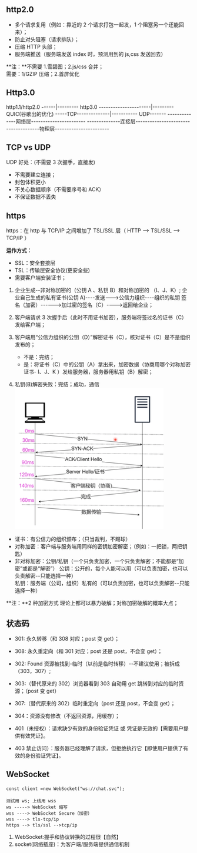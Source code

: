 ## http2.0

- 多个请求复用（例如：靠近的 2 个请求打包一起发，1 个阻塞另一个还能回来）；
- 防止对头阻塞（请求排队）；
- 压缩 HTTP 头部；
- 服务端推送（服务端发送 index 时，预测用到的 js,css 发送回去）

**注：**不需要 1.雪碧图；2.js/css 合并；  
需要：1/GZIP 压缩；2.首屏优化

## Http3.0

http1.1/http2.0 ------|--------- http3.0
----------------------|--------- QUIC(谷歌出的优化)
-----TCP--------------|----------- UDP-------
--------------网络层-----------------------
--------------连接层-----------------------
--------------物理层-----------------------

## TCP vs UDP

UDP 好处：(不需要 3 次握手，直接发)

- 不需要建立连接；
- 封包体积更小
- 不关心数据顺序（不需要序号和 ACK）
- 不保证数据不丢失

## https

https：在 http 与 TCP/IP 之间增加了 TSL/SSL 层（ HTTP --> TSL/SSL --> TCP/IP ）

**运作方式：**

- SSL：安全套接层
- TSL：传输层安全协议(更安全些)
- 需要客户端安装证书；

1. 企业生成--非对称加密的（公钥 A 、私钥 B）和对称加密的 （I、J、K）;
   企业自己生成的私有证书(公钥 A)----发送--->公信力组织----组织的私钥 签名（加密）------>加过密的签名（C）---->返回给企业；

2. 客户端请求 3 次握手后（此时不用证书加密），服务端将签过名的证书（C）发给客户端；
3. 客户端用“公信力组织的公钥（D）”解密证书（C），核对证书（C）是不是组织发布的；
   - 不是：完结；
   - 是：将证书（C）中的公钥（A）拿出来，加密数据（协商用哪个对称加密证书- I、J、K ）发给服务器，服务器用私钥（B）解密；
4. 私钥(B)解密失败：完结；成功，通信
   ![HTTPS流程](./img/httpSProcess.png)

- 证书：有公信力的组织颁布；（只当裁判，不踢球）
- 对称加密：客户端与服务端用同样的密钥加密解密；（例如：一把锁，两把钥匙）
- 非对称加密：公钥/私钥（一个只负责加密，一个只负责解密；不能都是“加密”或都是“解密”）
  公钥：公开的，每个人能可以用（可以负责加密，也可以负责解密--只能选择一种）  
  私钥：服务端（公司，组织）私有的（可以负责加密，也可以负责解密--只能选择一种）

**注：**2 种加密方式 理论上都可以暴力破解；对称加密破解的概率大点；

## 状态码

- 301: 永久转移（和 308 对应；post 变 get）；
- 308: 永久重定向（和 301 对应；post 还是 post，不会变 get）；

- 302: Found 资源被找到-临时（以前是临时转移）--不建议使用；被拆成（303，307）;
- 303:（替代原来的 302）浏览器看到 303 自动用 get 跳转到对应的临时资源；（post 变 get）
- 307:（替代原来的 302）临时重定向（post 还是 post，不会变 get）；

- 304：资源没有修改（不返回资源，用缓存）；

- 401（未授权）：请求缺少有效的身份验证凭证 或 凭证是无效的【需要用户提供有效凭证】。
- 403 禁止访问）：服务器已经理解了请求，但拒绝执行它【即使用户提供了有效的身份验证凭证】。

## WebSocket

```
const client =new WebSocket("ws://chat.svc");

测试用 ws; 上线用 wss
ws -----> WebSocket 缩写
wss ----> WebSocket Secure（加密）
wss ----> tls-tcp/ip
https --> tls/ssl -->tcp/ip
```

1. WebSocket:握手和协议转换的过程很【自然】
2. socket(网络插座)：为客户端/服务端提供通信机制
